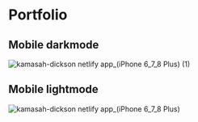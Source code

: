 
# Portfolio


## Mobile darkmode
![kamasah-dickson netlify app_(iPhone 6_7_8 Plus) (1)](https://github.com/Kamasah-Dickson/Port-folio/assets/86136379/7053afd1-b564-4f56-84a8-486ddf05d28a)

## Mobile lightmode
![kamasah-dickson netlify app_(iPhone 6_7_8 Plus)](https://github.com/Kamasah-Dickson/Port-folio/assets/86136379/76bd2d89-ad68-4d63-91f7-6274ae72bf25)
